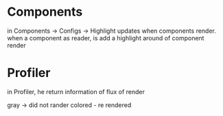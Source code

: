 # Components

in Components -> Configs -> Highlight updates when components render.
when a component as reader, is add a highlight around of component render

# Profiler

in Profiler, he return information of flux of render

gray -> did not rander
colored - re rendered
